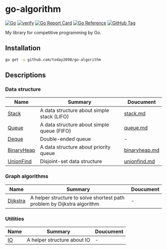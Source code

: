 # go-algorithm

[![Go](https://github.com/today2098/go-algorithm/actions/workflows/go.yml/badge.svg)](https://github.com/today2098/go-algorithm/actions/workflows/go.yml)
[![verify](https://github.com/today2098/go-algorithm/actions/workflows/verify.yml/badge.svg)](https://github.com/today2098/go-algorithm/actions/workflows/verify.yml)
[![Go Report Card](https://goreportcard.com/badge/github.com/today2098/go-algorithm)](https://goreportcard.com/report/github.com/today2098/go-algorithm)
[![Go Reference](https://pkg.go.dev/badge/github.com/today2098/go-algorithm.svg)](https://pkg.go.dev/github.com/today2098/go-algorithm)
[![GitHub Tag](https://img.shields.io/github/v/tag/today2098/go-algorithm)](https://github.com/today2098/go-algorithm/tags)

My library for competitive programming by Go.


## Installation

```bash
go get -u github.com/today2098/go-algorithm
```


## Descriptions

### Data structure

| Name                                    | Summary                                    | Doucument                             |
| --------------------------------------- | ------------------------------------------ | ------------------------------------- |
| [Stack](./algorithm/stack.go)           | A data structure about simple stack (LIFO) | [stack.md](./docs/stack.md)           |
| [Queue](./algorithm/queue.go)           | A data structure about simple queue (FIFO) | [queue.md](./docs/queue.md)           |
| [Deque](./algorithm/deque.go)           | Double-ended queue                         | -                                     |
| [BinaryHeap](./algorithm/binaryheap.go) | A data structure about priority queue      | [binaryheap.md](./docs/binaryheap.md) |
| [UnionFind](./algorithm/unionfind.go)   | Disjoint-set data structure                | [unionfind.md](./docs/unionfind.md)   |


### Graph algorithms

| Name                                | Summary                                                                 | Doucument |
| ----------------------------------- | ----------------------------------------------------------------------- | --------- |
| [Dijkstra](./algorithm/dijkstra.go) | A helper structure to solve shortest path problem by Dijkstra algorithm | -         |


### Utilities

| Name                | Summary                     | Doucument |
| ------------------- | --------------------------- | --------- |
| [IO](./utils/io.go) | A helper structure about IO | -         |
